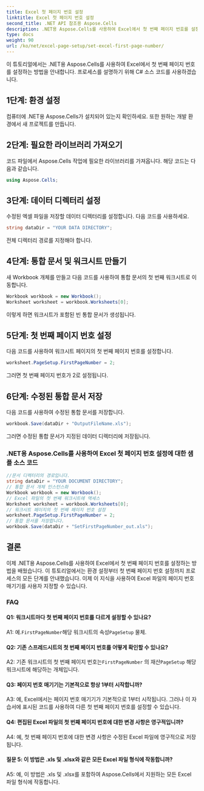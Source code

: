 ```yaml
---
title: Excel 첫 페이지 번호 설정
linktitle: Excel 첫 페이지 번호 설정
second_title: .NET API 참조용 Aspose.Cells
description: .NET용 Aspose.Cells를 사용하여 Excel에서 첫 번째 페이지 번호를 설정하는 방법을 알아보세요.
type: docs
weight: 90
url: /ko/net/excel-page-setup/set-excel-first-page-number/
---
```

이 튜토리얼에서는 .NET용 Aspose.Cells를 사용하여 Excel에서 첫 번째 페이지 번호를 설정하는 방법을 안내합니다. 프로세스를 설명하기 위해 C# 소스 코드를 사용하겠습니다.

## 1단계: 환경 설정

컴퓨터에 .NET용 Aspose.Cells가 설치되어 있는지 확인하세요. 또한 원하는 개발 환경에서 새 프로젝트를 만듭니다.

## 2단계: 필요한 라이브러리 가져오기

코드 파일에서 Aspose.Cells 작업에 필요한 라이브러리를 가져옵니다. 해당 코드는 다음과 같습니다.

```csharp
using Aspose.Cells;
```

## 3단계: 데이터 디렉터리 설정

수정된 엑셀 파일을 저장할 데이터 디렉터리를 설정합니다. 다음 코드를 사용하세요.

```csharp
string dataDir = "YOUR DATA DIRECTORY";
```

전체 디렉터리 경로를 지정해야 합니다.

## 4단계: 통합 문서 및 워크시트 만들기

새 Workbook 개체를 만들고 다음 코드를 사용하여 통합 문서의 첫 번째 워크시트로 이동합니다.

```csharp
Workbook workbook = new Workbook();
Worksheet worksheet = workbook.Worksheets[0];
```

이렇게 하면 워크시트가 포함된 빈 통합 문서가 생성됩니다.

## 5단계: 첫 번째 페이지 번호 설정

다음 코드를 사용하여 워크시트 페이지의 첫 번째 페이지 번호를 설정합니다.

```csharp
worksheet.PageSetup.FirstPageNumber = 2;
```

그러면 첫 번째 페이지 번호가 2로 설정됩니다.

## 6단계: 수정된 통합 문서 저장

다음 코드를 사용하여 수정된 통합 문서를 저장합니다.

```csharp
workbook.Save(dataDir + "OutputFileName.xls");
```

그러면 수정된 통합 문서가 지정된 데이터 디렉터리에 저장됩니다.

### .NET용 Aspose.Cells를 사용하여 Excel 첫 페이지 번호 설정에 대한 샘플 소스 코드 
```csharp
//문서 디렉터리의 경로입니다.
string dataDir = "YOUR DOCUMENT DIRECTORY";
// 통합 문서 개체 인스턴스화
Workbook workbook = new Workbook();
// Excel 파일의 첫 번째 워크시트에 액세스
Worksheet worksheet = workbook.Worksheets[0];
// 워크시트 페이지의 첫 번째 페이지 번호 설정
worksheet.PageSetup.FirstPageNumber = 2;
// 통합 문서를 저장합니다.
workbook.Save(dataDir + "SetFirstPageNumber_out.xls");
```

## 결론

이제 .NET용 Aspose.Cells를 사용하여 Excel에서 첫 번째 페이지 번호를 설정하는 방법을 배웠습니다. 이 튜토리얼에서는 환경 설정부터 첫 번째 페이지 번호 설정까지 프로세스의 모든 단계를 안내했습니다. 이제 이 지식을 사용하여 Excel 파일의 페이지 번호 매기기를 사용자 지정할 수 있습니다.

### FAQ

#### Q1: 워크시트마다 첫 번째 페이지 번호를 다르게 설정할 수 있나요?

 A1: 예.`FirstPageNumber`해당 워크시트의 속성`PageSetup` 물체.

#### Q2: 기존 스프레드시트의 첫 번째 페이지 번호를 어떻게 확인할 수 있나요?

 A2: 기존 워크시트의 첫 번째 페이지 번호는`FirstPageNumber` 의 재산`PageSetup` 해당 워크시트에 해당하는 개체입니다.

#### Q3: 페이지 번호 매기기는 기본적으로 항상 1부터 시작합니까?

A3: 예, Excel에서는 페이지 번호 매기기가 기본적으로 1부터 시작됩니다. 그러나 이 자습서에 표시된 코드를 사용하여 다른 첫 번째 페이지 번호를 설정할 수 있습니다.

#### Q4: 편집된 Excel 파일의 첫 번째 페이지 번호에 대한 변경 사항은 영구적입니까?

A4: 예, 첫 번째 페이지 번호에 대한 변경 사항은 수정된 Excel 파일에 영구적으로 저장됩니다.

#### 질문 5: 이 방법은 .xls 및 .xlsx와 같은 모든 Excel 파일 형식에 작동합니까?

A5: 예, 이 방법은 .xls 및 .xlsx를 포함하여 Aspose.Cells에서 지원하는 모든 Excel 파일 형식에 작동합니다.
